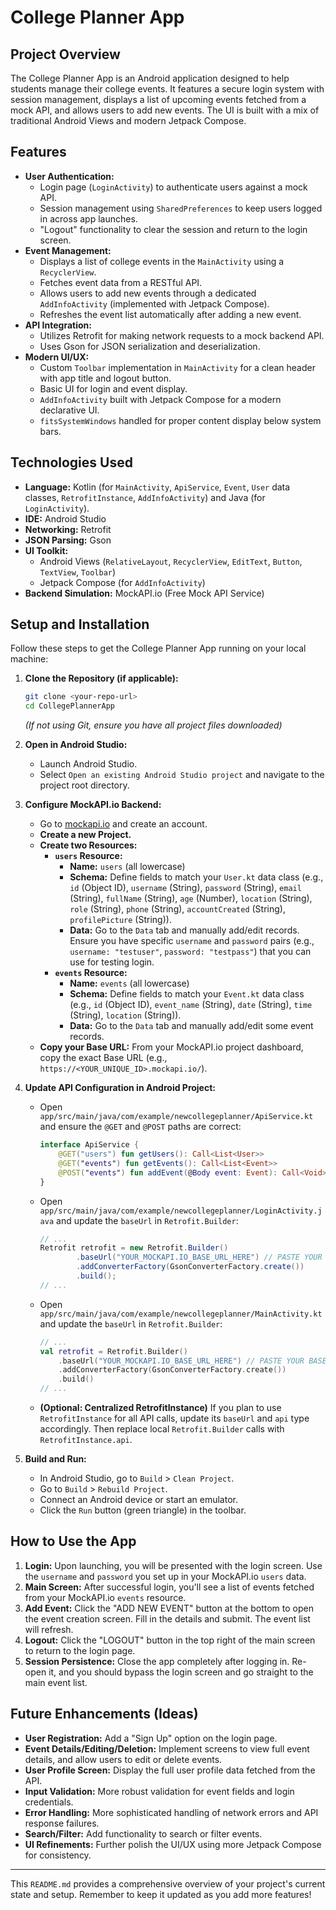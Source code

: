 # College Planner App

## Project Overview

The College Planner App is an Android application designed to help students manage their college events. It features a secure login system with session management, displays a list of upcoming events fetched from a mock API, and allows users to add new events. The UI is built with a mix of traditional Android Views and modern Jetpack Compose.

## Features

* **User Authentication:**
    * Login page (`LoginActivity`) to authenticate users against a mock API.
    * Session management using `SharedPreferences` to keep users logged in across app launches.
    * "Logout" functionality to clear the session and return to the login screen.
* **Event Management:**
    * Displays a list of college events in the `MainActivity` using a `RecyclerView`.
    * Fetches event data from a RESTful API.
    * Allows users to add new events through a dedicated `AddInfoActivity` (implemented with Jetpack Compose).
    * Refreshes the event list automatically after adding a new event.
* **API Integration:**
    * Utilizes Retrofit for making network requests to a mock backend API.
    * Uses Gson for JSON serialization and deserialization.
* **Modern UI/UX:**
    * Custom `Toolbar` implementation in `MainActivity` for a clean header with app title and logout button.
    * Basic UI for login and event display.
    * `AddInfoActivity` built with Jetpack Compose for a modern declarative UI.
    * `fitsSystemWindows` handled for proper content display below system bars.

## Technologies Used

* **Language:** Kotlin (for `MainActivity`, `ApiService`, `Event`, `User` data classes, `RetrofitInstance`, `AddInfoActivity`) and Java (for `LoginActivity`).
* **IDE:** Android Studio
* **Networking:** Retrofit
* **JSON Parsing:** Gson
* **UI Toolkit:**
    * Android Views (`RelativeLayout`, `RecyclerView`, `EditText`, `Button`, `TextView`, `Toolbar`)
    * Jetpack Compose (for `AddInfoActivity`)
* **Backend Simulation:** MockAPI.io (Free Mock API Service)

## Setup and Installation

Follow these steps to get the College Planner App running on your local machine:

1.  **Clone the Repository (if applicable):**
    ```bash
    git clone <your-repo-url>
    cd CollegePlannerApp
    ```
    *(If not using Git, ensure you have all project files downloaded)*

2.  **Open in Android Studio:**
    * Launch Android Studio.
    * Select `Open an existing Android Studio project` and navigate to the project root directory.

3.  **Configure MockAPI.io Backend:**
    * Go to [mockapi.io](https://mockapi.io/) and create an account.
    * **Create a new Project.**
    * **Create two Resources:**
        * **`users` Resource:**
            * **Name:** `users` (all lowercase)
            * **Schema:** Define fields to match your `User.kt` data class (e.g., `id` (Object ID), `username` (String), `password` (String), `email` (String), `fullName` (String), `age` (Number), `location` (String), `role` (String), `phone` (String), `accountCreated` (String), `profilePicture` (String)).
            * **Data:** Go to the `Data` tab and manually add/edit records. Ensure you have specific `username` and `password` pairs (e.g., `username: "testuser"`, `password: "testpass"`) that you can use for testing login.
        * **`events` Resource:**
            * **Name:** `events` (all lowercase)
            * **Schema:** Define fields to match your `Event.kt` data class (e.g., `id` (Object ID), `event_name` (String), `date` (String), `time` (String), `location` (String)).
            * **Data:** Go to the `Data` tab and manually add/edit some event records.
    * **Copy your Base URL:** From your MockAPI.io project dashboard, copy the exact Base URL (e.g., `https://<YOUR_UNIQUE_ID>.mockapi.io/`).

4.  **Update API Configuration in Android Project:**
    * Open `app/src/main/java/com/example/newcollegeplanner/ApiService.kt` and ensure the `@GET` and `@POST` paths are correct:
        ```kotlin
        interface ApiService {
            @GET("users") fun getUsers(): Call<List<User>>
            @GET("events") fun getEvents(): Call<List<Event>>
            @POST("events") fun addEvent(@Body event: Event): Call<Void>
        }
        ```
    * Open `app/src/main/java/com/example/newcollegeplanner/LoginActivity.java` and update the `baseUrl` in `Retrofit.Builder`:
        ```java
        // ...
        Retrofit retrofit = new Retrofit.Builder()
                .baseUrl("YOUR_MOCKAPI.IO_BASE_URL_HERE") // PASTE YOUR BASE URL HERE
                .addConverterFactory(GsonConverterFactory.create())
                .build();
        // ...
        ```
    * Open `app/src/main/java/com/example/newcollegeplanner/MainActivity.kt` and update the `baseUrl` in `Retrofit.Builder`:
        ```kotlin
        // ...
        val retrofit = Retrofit.Builder()
            .baseUrl("YOUR_MOCKAPI.IO_BASE_URL_HERE") // PASTE YOUR BASE URL HERE
            .addConverterFactory(GsonConverterFactory.create())
            .build()
        // ...
        ```
    * **(Optional: Centralized RetrofitInstance)** If you plan to use `RetrofitInstance` for all API calls, update its `baseUrl` and `api` type accordingly. Then replace local `Retrofit.Builder` calls with `RetrofitInstance.api`.

5.  **Build and Run:**
    * In Android Studio, go to `Build` > `Clean Project`.
    * Go to `Build` > `Rebuild Project`.
    * Connect an Android device or start an emulator.
    * Click the `Run` button (green triangle) in the toolbar.

## How to Use the App

1.  **Login:** Upon launching, you will be presented with the login screen. Use the `username` and `password` you set up in your MockAPI.io `users` data.
2.  **Main Screen:** After successful login, you'll see a list of events fetched from your MockAPI.io `events` resource.
3.  **Add Event:** Click the "ADD NEW EVENT" button at the bottom to open the event creation screen. Fill in the details and submit. The event list will refresh.
4.  **Logout:** Click the "LOGOUT" button in the top right of the main screen to return to the login page.
5.  **Session Persistence:** Close the app completely after logging in. Re-open it, and you should bypass the login screen and go straight to the main event list.

## Future Enhancements (Ideas)

* **User Registration:** Add a "Sign Up" option on the login page.
* **Event Details/Editing/Deletion:** Implement screens to view full event details, and allow users to edit or delete events.
* **User Profile Screen:** Display the full user profile data fetched from the API.
* **Input Validation:** More robust validation for event fields and login credentials.
* **Error Handling:** More sophisticated handling of network errors and API response failures.
* **Search/Filter:** Add functionality to search or filter events.
* **UI Refinements:** Further polish the UI/UX using more Jetpack Compose for consistency.

---

This `README.md` provides a comprehensive overview of your project's current state and setup. Remember to keep it updated as you add more features!